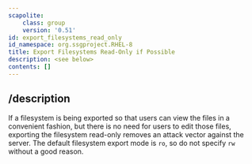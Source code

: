 ```yaml
---
scapolite:
    class: group
    version: '0.51'
id: export_filesystems_read_only
id_namespace: org.ssgproject.RHEL-8
title: Export Filesystems Read-Only if Possible
description: <see below>
contents: []
---
```



## /description

If
a filesystem is being exported so that users can view the files in a
convenient fashion, but there is no need for users to edit those files,
exporting the filesystem read-only removes an attack vector against the
server. The default filesystem export mode is `ro`, so do not specify
`rw` without a good reason.
